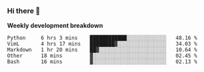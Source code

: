 ### Hi there 👋


**Weekly development breakdown**

<!--START_SECTION:waka-->
```text
Python     6 hrs 3 mins    ████████████░░░░░░░░░░░░░   48.16 % 
VimL       4 hrs 17 mins   ████████▓░░░░░░░░░░░░░░░░   34.03 % 
Markdown   1 hr 20 mins    ██▓░░░░░░░░░░░░░░░░░░░░░░   10.64 % 
Other      18 mins         ▓░░░░░░░░░░░░░░░░░░░░░░░░   02.45 % 
Bash       16 mins         ▓░░░░░░░░░░░░░░░░░░░░░░░░   02.13 % 
```
<!--END_SECTION:waka-->
